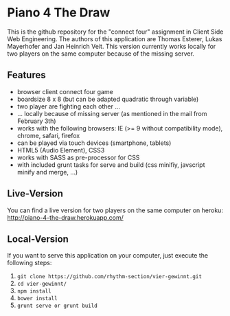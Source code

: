 Piano 4 The Draw
============

This is the github repository for the "connect four" assignment in Client Side Web Engineering. The authors of this application are Thomas Esterer, Lukas Mayerhofer and Jan Heinrich Veit. This version currently works locally for two players on the same computer because of the missing server.


Features
-----------

* browser client connect four game
* boardsize 8 x 8 (but can be adapted quadratic through variable)
* two player are fighting each other ...
* ... locally because of missing server (as mentioned in the mail from February 3th)
* works with the following browsers: IE (>= 9 without compatibility mode), chrome, safari, firefox
* can be played via touch devices (smartphone, tablets)
* HTML5 (Audio Element), CSS3
* works with SASS as pre-processor for CSS
* with included grunt tasks for serve and build (css minifiy, javscript minify and merge, ...)


Live-Version
-----------

You can find a live version for two players on the same computer on heroku: http://piano-4-the-draw.herokuapp.com/


Local-Version
-----------

If you want to serve this application on your computer, just execute the following steps:

1. `git clone https://github.com/rhythm-section/vier-gewinnt.git`
2. `cd vier-gewinnt/`
3. `npm install`
4. `bower install`
5. `grunt serve or grunt build`
